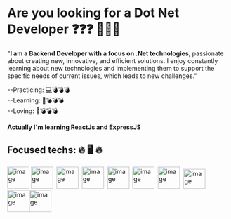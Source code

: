 # Are you looking for a Dot Net Developer ❓❓❓ 🚀🚀🚀

"**I am a Backend Developer with a focus on .Net technologies**, passionate about creating new, innovative, and efficient solutions. I enjoy constantly learning about new technologies and implementing them to support the specific needs of current issues, which leads to new challenges."

--Practicing: 💻💣💣💣<br>
--Learning: 📖💣💣💣<br>
--Loving: 💙💣💣💣<br>

**Actually I´m learning ReactJs and ExpressJS**

## Focused techs: 🔥 🖥️ 🔥
<image src="https://user-images.githubusercontent.com/110134629/230747163-6c1e9d71-ecc0-4d10-b85b-ad5d94d93568.png" alt="image" width="50">&nbsp;<image src="https://user-images.githubusercontent.com/110134629/230747177-920108fe-976d-4dc5-b1c3-08b019a64bdf.png" alt="image" width="50">&nbsp;&nbsp;<image src="https://user-images.githubusercontent.com/110134629/230747183-7de8e9ff-159e-49d8-af7a-27cc3fa4682d.png" alt="image" width="50">&nbsp;&nbsp;<image src="https://user-images.githubusercontent.com/110134629/230747215-b9488223-2a6a-4a6d-8ee2-fea14391d4b2.png" alt="image" width="50">&nbsp;&nbsp;<image src="https://user-images.githubusercontent.com/110134629/230747231-876a1444-e168-4006-8fb5-28022e1db18f.png" alt="image" width="50">&nbsp;&nbsp;<image src="https://user-images.githubusercontent.com/110134629/230747407-3750ecb0-75b8-4fdd-88f2-823231d2609d.png" alt="image" width="50">&nbsp;&nbsp;<image src="https://user-images.githubusercontent.com/110134629/230752183-ab036b81-9fec-4b16-aba3-9c4265d9c52b.png" alt="image" width="50">&nbsp;&nbsp;<image src="https://user-images.githubusercontent.com/110134629/230751075-3b77bf72-f41a-4105-953c-7aa2e9649b70.png" alt="image" width="50" height="45">&nbsp;&nbsp;<image src="https://user-images.githubusercontent.com/110134629/230752258-bf2235a4-9d4b-4325-891c-a4f20234b086.png" alt="image" width="50"><image src="https://user-images.githubusercontent.com/110134629/230753009-3a03c1c8-a397-4328-9663-a7837860486d.png" alt="image" width="50">


